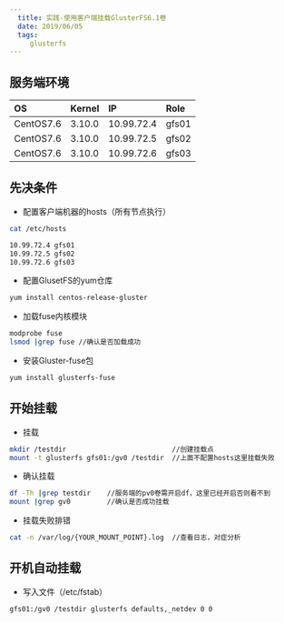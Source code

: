 ```yaml
---
  title: 实践-使用客户端挂载GlusterFS6.1卷
  date: 2019/06/05
  tags: 
     glusterfs
---
```


## 服务端环境
| OS      |  Kernel |IP   |Role|
|:----    |:--------|:----|:----|
|CentOS7.6|3.10.0   |10.99.72.4|gfs01
|CentOS7.6|3.10.0   |10.99.72.5|gfs02
|CentOS7.6|3.10.0   |10.99.72.6|gfs03

## 先决条件
* 配置客户端机器的hosts（所有节点执行）

```bash
cat /etc/hosts

10.99.72.4 gfs01
10.99.72.5 gfs02
10.99.72.6 gfs03
```

* 配置GlusetFS的yum仓库

```bash
yum install centos-release-gluster
```

* 加载fuse内核模块

```bash
modprobe fuse
lsmod |grep fuse //确认是否加载成功
```

* 安装Gluster-fuse包

```bash
yum install glusterfs-fuse
```

## 开始挂载
* 挂载

```bash
mkdir /testdir                          //创建挂载点
mount -t glusterfs gfs01:/gv0 /testdir  //上面不配置hosts这里挂载失败
```

* 确认挂载

```bash
df -Th |grep testdir    //服务端的pv0卷需开启df，这里已经开启否则看不到
mount |grep gv0         //确认是否成功挂载
```


* 挂载失败排错

```bash
cat -n /var/log/{YOUR_MOUNT_POINT}.log  //查看日志，对症分析
```

## 开机自动挂载

* 写入文件（/etc/fstab）

```bash
gfs01:/gv0 /testdir glusterfs defaults,_netdev 0 0
```

